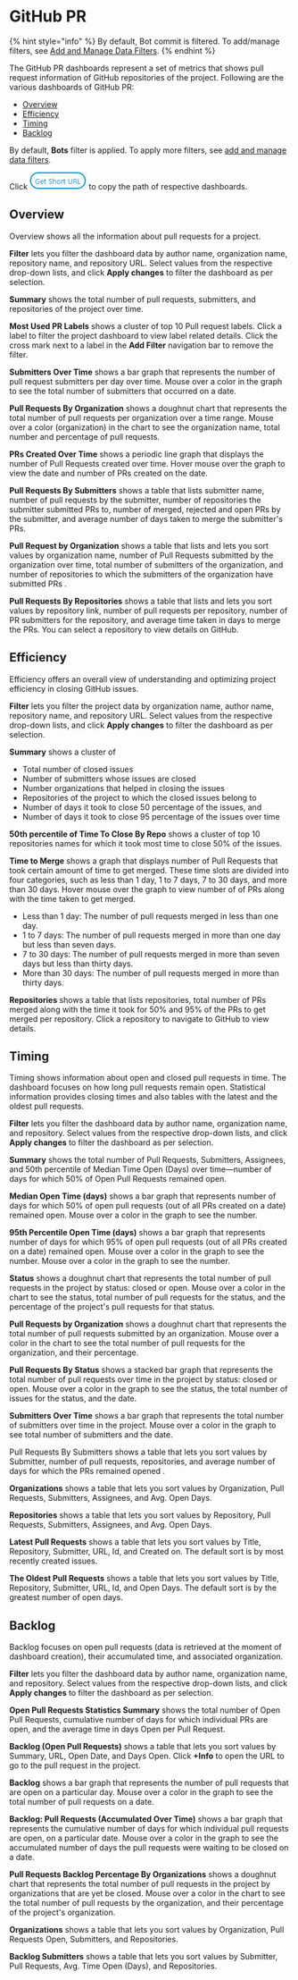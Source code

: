 # GitHub PR

{% hint style="info" %}
By default, Bot commit is filtered. To add/manage filters, see [Add and Manage Data Filters](../../../filter-data/add-and-manage-data-filters.md).
{% endhint %}

 The GitHub PR dashboards represent a set of metrics that shows pull request information of GitHub repositories of the project. Following are the various dashboards of GitHub PR:

* [Overview](github-pr.md#overview)
* [Efficiency](github-pr.md#efficiency)
* [Timing](github-pr.md#timing)
* [Backlog](github-pr.md#backlog)

By default, **Bots** filter is applied. To apply more filters, see [add and manage data filters](../../../filter-data/add-and-manage-data-filters.md).

Click ![](../../../../.gitbook/assets/get-short-url.png) to copy the path of respective dashboards.

## Overview

Overview shows all the information about pull requests for a project.

**Filter** lets you filter the dashboard data by author name, organization name, repository name, and repository URL. Select values from the respective drop-down lists, and click **Apply changes** to filter the dashboard as per selection.

**Summary** shows the total number of pull requests, submitters, and repositories of the project over time.

**Most Used PR Labels** shows a cluster of top 10 Pull request labels. Click a label to filter the project dashboard to view label related details. Click the cross mark next to a label in the **Add Filter** navigation bar to remove the filter.

**Submitters Over Time** shows a bar graph that represents the number of pull request submitters per day over time. Mouse over a color in the graph to see the total number of submitters that occurred on a date.

**Pull Requests By Organization** shows a doughnut chart that represents the total number of pull requests per organization over a time range. Mouse over a color \(organization\) in the chart to see the organization name, total number and percentage of pull requests.

**PRs Created Over Time** shows a periodic line graph that displays the number of Pull Requests created over time. Hover mouse over the graph to view the date and number of PRs created on the date.

**Pull Requests By Submitters** shows a table that lists submitter name, number of pull requests by the submitter, number of repositories the submitter submitted PRs to, number of merged, rejected and open PRs by the submitter, and average number of days taken to merge the submitter's PRs.

**Pull Request by Organization** shows a table that lists and lets you sort values by organization name, number of Pull Requests submitted by the organization over time, total number of submitters of the organization, and number of repositories to which the submitters of the organization have submitted PRs .

**Pull Requests By Repositories** shows a table that lists and lets you sort values by repository link, number of pull requests per repository, number of PR submitters for the repository, and average time taken in days to merge the PRs. You can select a repository to view details on GitHub.

## Efficiency

Efficiency offers an overall view of understanding and optimizing project efficiency in closing GitHub issues.

**Filter** lets you filter the project data by organization name, author name, repository name, and repository URL. Select values from the respective drop-down lists, and click **Apply changes** to filter the dashboard as per selection.

**Summary** shows a cluster of 

* Total number of closed issues
* Number of submitters whose issues are closed
* Number organizations that helped in closing the issues
* Repositories of the project to which the closed issues belong to
* Number of days it took to close 50 percentage of the issues, and 
* Number of days it took to close 95 percentage of the issues over time

**50th percentile of Time To Close By Repo** shows a cluster of top 10 repositories  names for which it took most time to close 50% of the issues.

**Time to Merge** shows a graph that displays number of Pull Requests that took certain amount of time to get merged. These time slots are divided into four categories, such as less than 1 day, 1 to 7 days, 7 to 30 days, and more than 30 days. Hover mouse over the graph to view number of of PRs along with the time taken to get merged.

* Less than 1 day: The number of pull requests merged in less than one day.
* 1 to 7 days: The number of pull requests merged in more than one day but less than seven days.
* 7 to 30 days: The number of pull requests merged in more than seven days but less than thirty days.
* More than 30 days: The number of pull requests merged in more than thirty days.

**Repositories** shows a table that lists repositories, total number of PRs merged along with the time it took for 50% and 95% of the PRs to get merged per repository. Click a repository to navigate to GitHub to view details. 

## Timing

Timing shows information about open and closed pull requests in time. The dashboard focuses on how long pull requests remain open. Statistical information provides closing times and also tables with the latest and the oldest pull requests.

**Filter** lets you filter the dashboard data by author name, organization name, and repository. Select values from the respective drop-down lists, and click **Apply changes** to filter the dashboard as per selection.

**Summary** shows the total number of Pull Requests, Submitters, Assignees, and 50th percentile of Median Time Open \(Days\) over time—number of days for which 50% of Open Pull Requests remained open.

**Median Open Time \(days\)** shows a bar graph that represents number of days for which 50% of open pull requests \(out of all PRs created on a date\) remained open. Mouse over a color in the graph to see the number.

**95th Percentile Open Time \(days\)** shows a bar graph that represents number of days for which 95% of open pull requests \(out of all PRs created on a date\) remained open. Mouse over a color in the graph to see the number. Mouse over a color in the graph to see the  number.

**Status** shows a doughnut chart that represents the total number of pull requests in the project by status: closed or open. Mouse over a color in the chart to see the status, total number of pull requests for the status, and the percentage of the project's pull requests for that status.

**Pull Requests by Organization** shows a doughnut chart that represents the total number of pull requests submitted by an organization. Mouse over a color in the chart to see the total number of pull requests for the organization, and their percentage.

**Pull Requests By Status** shows a stacked bar graph that represents the total number of pull requests over time in the project by status: closed or open. Mouse over a color in the graph to see the status, the total number of issues for the status, and the date.

**Submitters Over Time** shows a bar graph that represents the total number of submitters over time in the project. Mouse over a color in the graph to see total number of submitters and the date.

Pull Requests By Submitters shows a table that lets you sort values by Submitter, number of pull requests, repositories, and average number of days for which the PRs remained opened .

**Organizations** shows a table that lets you sort values by Organization, Pull Requests, Submitters, Assignees, and Avg. Open Days.

**Repositories** shows a table that lets you sort values by Repository, Pull Requests, Submitters, Assignees, and Avg. Open Days.

**Latest Pull Requests** shows a table that lets you sort values by Title, Repository, Submitter, URL, Id, and Created on. The default sort is by most recently created issues.

**The Oldest Pull Requests** shows a table that lets you sort values by Title, Repository, Submitter, URL, Id, and Open Days. The default sort is by the greatest number of open days.

## Backlog

Backlog focuses on open pull requests \(data is retrieved at the moment of dashboard creation\), their accumulated time, and associated organization.

**Filter** lets you filter the dashboard data by author name, organization name, and repository. Select values from the respective drop-down lists, and click **Apply changes** to filter the dashboard as per selection.

**Open Pull Requests Statistics Summary** shows the total number of Open Pull Requests, cumulative number of days for which individual PRs are open, and the average time in days Open per Pull Request.

**Backlog \(Open Pull Requests\)** shows a table that lets you sort values by Summary, URL, Open Date, and Days Open. Click **+Info** to open the URL to go to the pull request in the project.

**Backlog** shows a bar graph that represents the number of pull requests that are open on a particular day. Mouse over a color in the graph to see the total number of pull requests on a date.

**Backlog: Pull Requests \(Accumulated Over Time\)** shows a bar graph that represents the cumulative number of days for which individual pull requests are open, on a particular date. Mouse over a color in the graph to see the accumulated number of days the pull requests were waiting to be closed on a date.

**Pull Requests Backlog Percentage By Organizations** shows a doughnut chart that represents the total number of pull requests in the project by organizations that are yet be closed. Mouse over a color in the chart to see the total number of pull requests by the organization, and their percentage of the project's organization.

**Organizations** shows a table that lets you sort values by Organization, Pull Requests Open, Submitters, and Repositories.

**Backlog Submitters** shows a table that lets you sort values by Submitter, Pull Requests, Avg. Time Open \(Days\), and Repositories.

